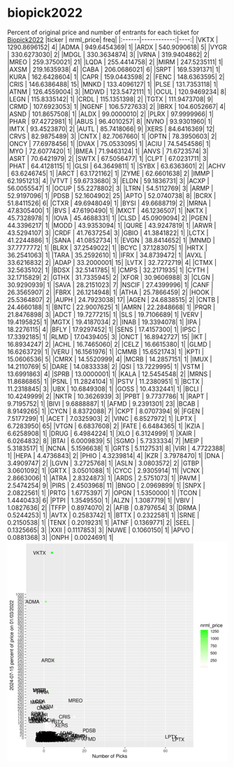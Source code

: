 # biopick2022
Percent of original price and number of entrants for each ticket for [Biopick2022](https://twitter.com/hashtag/Biopick2022)
|ticker |   nrml_price| freq|
|:------|------------:|----:|
|VKTX   | 1290.8696152|    4|
|ADMA   |  949.6454369|    1|
|ARDX   |  540.9090618|    5|
|VYGR   |  330.6273030|    2|
|MDGL   |  330.3634874|    3|
|VRNA   |  319.9404862|    2|
|MREO   |  259.3750021|   21|
|LQDA   |  255.4414758|    2|
|MIRM   |  247.5235111|    1|
|AXSM   |  219.1635938|    4|
|CABA   |  206.0686021|    6|
|SRPT   |  169.5391371|    1|
|KURA   |  162.6428604|    1|
|CAPR   |  159.0443598|    2|
|FENC   |  148.6363595|    2|
|CRIS   |  146.6386488|   15|
|MNKD   |  133.4096127|    1|
|PLSE   |  131.7353118|    1|
|ATNM   |  126.4559004|    3|
|MDWD   |  123.5472111|    1|
|OCUL   |  120.9469234|    8|
|LEGN   |  115.8335142|    1|
|CRDL   |  115.1351398|    2|
|TGTX   |  111.9473708|    9|
|CRMD   |  107.6923053|    1|
|NGENF  |  106.5727633|    2|
|IBRX   |  104.6052667|    4|
|ASND   |  101.8657508|    1|
|ALDX   |   99.0000010|    2|
|PLRX   |   97.9999966|    1|
|PHAR   |   97.4272981|    1|
|ABUS   |   96.4010257|    8|
|NVNO   |   93.9301960|    1|
|IMTX   |   93.4523870|    2|
|AUTL   |   85.7418066|    9|
|XERS   |   84.6416369|   12|
|CRVS   |   82.9875489|    3|
|CNTX   |   82.7067660|    1|
|OPTN   |   78.3950603|    2|
|ONCY   |   77.6978456|    1|
|DVAX   |   75.0533095|    1|
|ACIU   |   74.5454586|    1|
|MYO    |   72.6077420|    1|
|BMEA   |   71.9463124|    1|
|ANVS   |   71.6723574|    3|
|ASRT   |   70.6421979|    2|
|SWTX   |   67.5056477|    1|
|CLPT   |   67.0231711|    3|
|PHAT   |   64.4128115|    1|
|GLSI   |   64.3649811|    1|
|SYBX   |   63.6363601|    2|
|ACHV   |   63.6246745|    1|
|ARCT   |   63.1721162|    1|
|ZYME   |   62.6601638|    2|
|IMMP   |   62.1951213|    4|
|VTVT   |   59.6733680|    3|
|ELDN   |   59.1836731|    3|
|ACXP   |   56.0055547|    1|
|OCUP   |   55.2278802|    3|
|LTRN   |   54.5112769|    3|
|ARMP   |   52.9197096|    1|
|PDSB   |   52.1604902|   25|
|APTO   |   52.0740738|    8|
|BCRX   |   51.8411526|    6|
|CTXR   |   49.6948049|    1|
|BYSI   |   49.6688719|    2|
|MRNA   |   47.8305400|    1|
|BVS    |   47.6190490|    1|
|MXCT   |   46.1236507|    1|
|NKTX   |   45.7328978|    1|
|IOVA   |   45.4688331|    1|
|CLSD   |   45.0909094|    2|
|PGEN   |   44.3396217|    1|
|MODD   |   43.9353094|    1|
|QURE   |   43.9247819|    1|
|ARWR   |   43.5294107|    3|
|CRDF   |   41.7637254|    3|
|GBIO   |   41.3841822|    1|
|LCTX   |   41.2244886|    1|
|SANA   |   41.0852734|    1|
|EVGN   |   38.8414652|    1|
|MNMD   |   37.7777772|    1|
|BLRX   |   37.2549022|    1|
|BCYC   |   37.1283075|    1|
|HRTX   |   36.2541063|    1|
|TARA   |   35.2592610|    1|
|IFRX   |   34.8739472|    1|
|AVXL   |   33.6216832|    2|
|ADAP   |   33.2000001|   15|
|LVTX   |   32.7272719|    4|
|CTMX   |   32.5635102|    1|
|BDSX   |   32.5141785|    1|
|CMPS   |   32.2171935|    1|
|CYTH   |   32.1715829|    2|
|GTHX   |   31.7335945|    2|
|XFOR   |   30.9606988|    3|
|CLGN   |   30.9290939|    1|
|SAVA   |   28.2151023|    7|
|NSCIF  |   27.4399996|    1|
|CANF   |   26.3565907|    2|
|FBRX   |   26.1214948|    1|
|ATHA   |   25.7866459|    2|
|HOOK   |   25.5364807|    2|
|AUPH   |   24.7923038|   17|
|AGEN   |   24.6838515|    2|
|CNTB   |   24.4660188|    1|
|BNTC   |   22.9007625|    1|
|AMRN   |   22.2848668|    1|
|PRQR   |   21.8476898|    3|
|ADCT   |   19.7277215|    1|
|SLS    |   19.7106689|    1|
|VERV   |   19.4195825|    1|
|MGTX   |   19.4187034|    2|
|INAB   |   19.3394078|    1|
|IPA    |   18.2276115|    4|
|BFLY   |   17.9297452|    1|
|SENS   |   17.4157300|    1|
|IPSC   |   17.3392185|    1|
|RLMD   |   17.0439405|    3|
|ONCT   |   16.8942727|   15|
|IKT    |   16.8934247|    2|
|ACHL   |   16.7465060|    2|
|CELZ   |   16.6615380|    1|
|GLMD   |   16.6263729|    1|
|VERU   |   16.1561976|    1|
|CMMB   |   15.6521743|    1|
|KPTI   |   15.0606536|    5|
|CMRX   |   14.5520999|    4|
|MCRB   |   14.2857151|    1|
|IMUX   |   14.2110769|    5|
|DARE   |   14.0833338|    2|
|QSI    |   13.7229995|    1|
|VSTM   |   13.6991863|    4|
|SPRB   |   13.0000001|    1|
|KALA   |   12.5454548|    2|
|MRNS   |   11.8686865|    1|
|PSNL   |   11.2824104|    1|
|PSTV   |   11.2380951|    1|
|BCTX   |   11.2318845|    3|
|UBX    |   10.6849308|    1|
|GOSS   |   10.4332441|    1|
|BCLI   |   10.4249999|    2|
|NKTR   |   10.3626939|    3|
|PPBT   |    9.7737786|    1|
|RAPT   |    9.7195752|    1|
|BIVI   |    9.6888887|    1|
|AFMD   |    9.2391301|   23|
|BCAB   |    8.9149265|    1|
|CYCN   |    8.8372088|    7|
|CKPT   |    8.0707394|    9|
|FGEN   |    7.5177299|    1|
|ACET   |    7.0325903|    2|
|VINC   |    6.8527972|    1|
|LPTX   |    6.7283950|   65|
|VTGN   |    6.6837608|    2|
|FATE   |    6.6484365|    1|
|KZIA   |    6.6258908|    1|
|DRUG   |    6.4984224|    1|
|XLO    |    6.3124999|    1|
|XAIR   |    6.0264832|    8|
|BTAI   |    6.0009839|    5|
|SGMO   |    5.7333334|    7|
|MEIP   |    5.3183517|    1|
|NCNA   |    5.1596638|    1|
|GRTS   |    5.1127531|    8|
|VIRI   |    4.7722388|    1|
|HEPA   |    4.4736843|    2|
|PHIO   |    4.3239814|    4|
|KZR    |    3.7978470|    1|
|DNA    |    3.4909747|    2|
|LGVN   |    3.2725768|    1|
|ASLN   |    3.0803572|    2|
|GTBP   |    3.0601092|    1|
|GRTX   |    3.0501088|    1|
|CYCC   |    2.9305914|   11|
|VCNX   |    2.8663006|    1|
|ATRA   |    2.8324873|    1|
|ARDS   |    2.5751073|    1|
|PAVM   |    2.5474254|    9|
|PIRS   |    2.4503968|   11|
|BNGO   |    2.0969899|    1|
|SNPX   |    2.0822561|    1|
|PRTG   |    1.6775397|    7|
|OPGN   |    1.5350000|    1|
|TCON   |    1.4440433|    6|
|PTPI   |    1.3549550|    1|
|ALZN   |    1.3087719|    1|
|VBIV   |    1.0827636|    2|
|TFFP   |    0.8974070|    2|
|AFIB   |    0.8797654|    3|
|DRMA   |    0.5244253|    1|
|AVTX   |    0.2583742|    1|
|BTTX   |    0.2322581|    1|
|SRNE   |    0.2150538|    1|
|TENX   |    0.2019231|    1|
|ATNF   |    0.1369771|    2|
|SEEL   |    0.1325665|    3|
|XXII   |    0.1117853|    3|
|NUWE   |    0.1060150|    1|
|APVO   |    0.0881368|    3|
|ONPH   |    0.0024691|    1|
![retvspicks](biopicks.png?raw=true)
